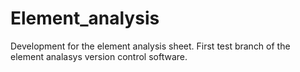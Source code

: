 # Element_analysis
Development for the element analysis sheet.
First test branch of the element analasys version control software.
